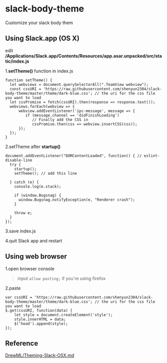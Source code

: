 # slack-body-theme

Customize your slack body them


## Using Slack.app (OS X)
edit **/Applications/Slack.app/Contents/Resources/app.asar.unpacked/src/static/index.js**

1.**setTheme()** function in index.js

```
function setTheme() {
  let webviews = document.querySelectorAll(".TeamView webview");
  const cssURI = 'https://raw.githubusercontent.com/shenyun2304/slack-body-theme/master/theme/dark-blue.css'; // the uri for the css file you want to load
  let cssPromise = fetch(cssURI).then(response => response.text());
  webviews.forEach(webview => {
      webview.addEventListener('ipc-message', message => {
         if (message.channel == 'didFinishLoading')
            // Finally add the CSS in
            cssPromise.then(css => webview.insertCSS(css));
      });
  });
}
```

2.setTheme after **startup()**

```
document.addEventListener("DOMContentLoaded", function() { // eslint-disable-line
  try {
    startup();
    setTheme(); // add this line
   
  } catch (e) {
    console.log(e.stack);

    if (window.Bugsnag) {
      window.Bugsnag.notifyException(e, "Renderer crash");
    }

    throw e;
  }
});
```

3.save index.js

4.quit Slack app and restart

## Using web browser



1.open browser console

> input `allow pasting;` if you're using firefox

2.paste

```
var cssURI = 'https://raw.githubusercontent.com/shenyun2304/slack-body-theme/master/theme/dark-blue.css'; // the uri for the css file you want to load
$.get(cssURI, function(data) {
	let style = document.createElement('style');
    style.innerHTML = data;
    $('head').append(style);
});
```

## Reference

[DrewML/Theming-Slack-OSX.md](https://gist.github.com/DrewML/0acd2e389492e7d9d6be63386d75dd99)
